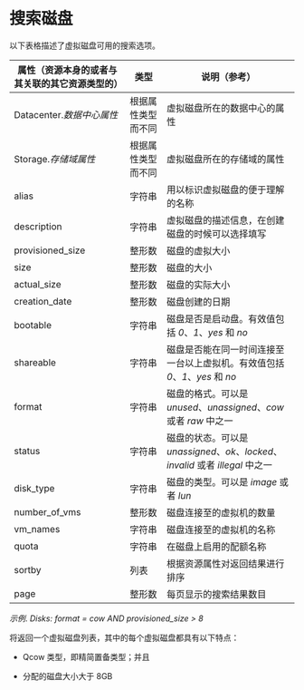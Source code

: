 # 搜索磁盘

以下表格描述了虚拟磁盘可用的搜索选项。

|属性（资源本身的或者与其关联的其它资源类型的）|类型|说明（参考）|
|----------------------------------------------|----|------------|
|Datacenter.*数据中心属性*|根据属性类型而不同|虚拟磁盘所在的数据中心的属性|
|Storage.*存储域属性*|根据属性类型而不同|虚拟磁盘所在的存储域的属性|
|alias|字符串|用以标识虚拟磁盘的便于理解的名称|
|description|字符串|虚拟磁盘的描述信息，在创建磁盘的时候可以选择填写|
|provisioned\_size|整形数|磁盘的虚拟大小|
|size|整形数|磁盘的大小|
|actual\_size|整形数|磁盘的实际大小|
|creation\_date|整形数|磁盘创建的日期|
|bootable|字符串|磁盘是否是启动盘。有效值包括 *0*、*1*、*yes* 和 *no*|
|shareable|字符串|磁盘是否能在同一时间连接至一台以上虚拟机。有效值包括 *0*、*1*、*yes* 和 *no*|
|format|字符串|磁盘的格式。可以是 *unused*、*unassigned*、*cow* 或者 *raw* 中之一|
|status|字符串|磁盘的状态。可以是 *unassigned*、*ok*、*locked*、*invalid* 或者 *illegal* 中之一|
|disk\_type|字符串|磁盘的类型。可以是 *image* 或者 *lun*|
|number\_of\_vms|整形数|磁盘连接至的虚拟机的数量|
|vm\_names|字符串|磁盘连接至的虚拟机的名称|
|quota|字符串|在磁盘上启用的配额名称|
|sortby|列表|根据资源属性对返回结果进行排序|
|page|整形数|每页显示的搜索结果数目|

*示例*.
*Disks: format = cow AND provisioned\_size \> 8*

将返回一个虚拟磁盘列表，其中的每个虚拟磁盘都具有以下特点：

-   Qcow 类型，即精简置备类型；并且

-   分配的磁盘大小大于 8GB

